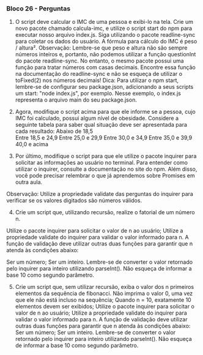 ### Bloco 26 - Perguntas

1. O script deve calcular o IMC de uma pessoa e exibi-lo na tela. Crie um novo pacote chamado calcula-imc, e utilize o script start do npm para executar nosso arquivo index.js. Siga utilizando o pacote readline-sync para coletar os dados do usuário. A fórmula para cálculo do IMC é peso / altura².
Observação: Lembre-se que peso e altura não são sempre números inteiros e, portanto, não podemos utilizar a função questionInt do pacote readline-sync. No entanto, o mesmo pacote possui uma função para tratar números com casas decimais. Encontre essa função na documentação do readline-sync e não se esqueça de utilizar o toFixed(2) nos números decimais!
Dica: Para utilizar o npm start, lembre-se de configurar seu package.json, adicionando a seus scripts um start: "node index.js", por exemplo. Nesse exemplo, o index.js representa o arquivo main do seu package.json.

2. Agora, modifique o script acima para que ele informe se a pessoa, cujo IMC foi calculado, possui algum nível de obesidade. Considere a seguinte tabela para saber qual situação deve ser apresentada para cada resultado: 
Abaixo de 18,5	
Entre 18,5 e 24,9
Entre 25,0 e 29,9
Entre 30,0 e 34,9
Entre 35,0 e 39,9
40,0 e acima

3. Por último, modifique o script para que ele utilize o pacote inquirer para solicitar as informações ao usuário no terminal. Para entender como utilizar o inquirer, consulte a documentação no site do npm. Além disso, você pode precisar relembrar o que já aprendemos sobre Promises em outra aula.

Observação: Utilize a propriedade validate das perguntas do inquirer para verificar se os valores digitados são números válidos.

4. Crie um script que, utilizando recursão, realize o fatorial de um número n.

Utilize o pacote inquirer para solicitar o valor de n ao usuário;
Utilize a propriedade validate do inquirer para validar o valor informado para n. A função de validação deve utilizar outras duas funções para garantir que n atenda às condições abaixo:

Ser um número;
Ser um inteiro.
Lembre-se de converter o valor retornado pelo inquirer para inteiro utilizando parseInt(). Não esqueça de informar a base 10 como segundo parâmetro.

5. Crie um script que, sem utilizar recursão, exiba o valor dos n primeiros elementos da sequência de fibonacci.
Não imprima o valor 0, uma vez que ele não está incluso na sequência;
Quando n = 10, exatamente 10 elementos devem ser exibidos;
Utilize o pacote inquirer para solicitar o valor de n ao usuário;
Utilize a propriedade validate do inquirer para validar o valor informado para n. A função de validação deve utilizar outras duas funções para garantir que n atenda às condições abaixo:
Ser um número;
Ser um inteiro.
Lembre-se de converter o valor retornado pelo inquirer para inteiro utilizando parseInt(). Não esqueça de informar a base 10 como segundo parâmetro.